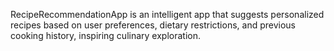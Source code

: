 RecipeRecommendationApp is an intelligent app that suggests personalized recipes based on user preferences, dietary restrictions, and previous cooking history, inspiring culinary exploration.